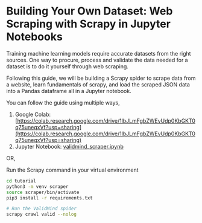 # Building Your Own Dataset: Web Scraping with Scrapy in Jupyter Notebooks

Training machine learning models require accurate datasets from the right sources. One way to procure, process and validate the data needed for a dataset is to do it yourself through web scraping.

Following this guide, we will be building a Scrapy spider to scrape data from a website, learn fundamentals of scrapy, and load the scraped JSON data into a Pandas dataframe all in a Jupyter notebook.

You can follow the guide using multiple ways, 

1. Google Colab: [https://colab.research.google.com/drive/1lbJLmFgbZWEvUdp0KbGKT0q75uneqxVf?usp=sharing](https://colab.research.google.com/drive/1lbJLmFgbZWEvUdp0KbGKT0q75uneqxVf?usp=sharing)
2. Jupyter Notebook: [validmind_scraper.ipynb](./validmind_scraper.ipynb)

OR, 

Run the Scrapy command in your virtual environment

```bash
cd tutorial
python3 -m venv scraper
source scraper/bin/activate
pip3 install -r requirements.txt

# Run the ValidMind spider
scrapy crawl valid --nolog
```

